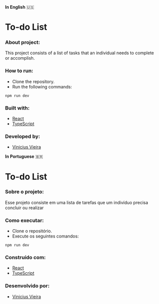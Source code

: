 **In English** 🇺🇸

#  To-do List

### About project:
This project consists of a list of tasks that an individual needs to complete or accomplish.
### How to run:
- Clone the repository.
- Run the following commands:
```
npm run dev
```

### Built with:
- [React](https://pt-br.reactjs.org/)
- [TypeScript](https://www.typescriptlang.org/docs/)
### Developed by:
- [Vinicius Vieira](https://www.linkedin.com/in/viniciusvieirac/)

**In Portuguese** 🇧🇷 
#  To-do List

### Sobre o projeto:
Esse projeto consiste em uma lista de tarefas que um indivíduo precisa concluir ou realizar

### Como executar:
- Clone o repositório.
- Execute os seguintes comandos:
```
npm run dev
```

### Construído com:
- [React](https://pt-br.reactjs.org/)
- [TypeScript](https://www.typescriptlang.org/docs/)
### Desenvolvido por:
- [Vinicius Vieira](https://www.linkedin.com/in/viniciusvieirac/)


